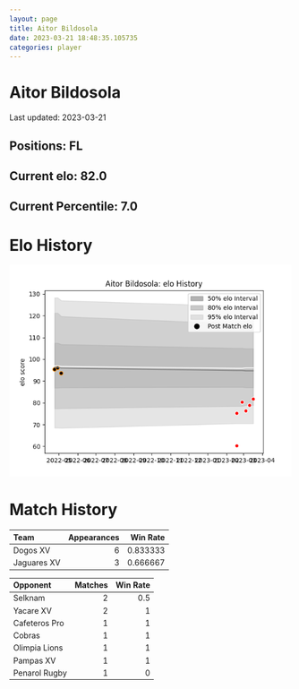 ```yaml
---  
layout: page  
title: Aitor Bildosola  
date: 2023-03-21 18:48:35.105735  
categories: player  
---
```

# Aitor Bildosola


Last updated: 2023-03-21
## Positions: FL

## Current elo: 82.0

## Current Percentile: 7.0

# Elo History


![elo history](history_AitorBildosola.png)
# Match History


| Team        |   Appearances |   Win Rate |
|:------------|--------------:|-----------:|
| Dogos XV    |             6 |   0.833333 |
| Jaguares XV |             3 |   0.666667 |

| Opponent      |   Matches |   Win Rate |
|:--------------|----------:|-----------:|
| Selknam       |         2 |        0.5 |
| Yacare XV     |         2 |        1   |
| Cafeteros Pro |         1 |        1   |
| Cobras        |         1 |        1   |
| Olimpia Lions |         1 |        1   |
| Pampas XV     |         1 |        1   |
| Penarol Rugby |         1 |        0   |